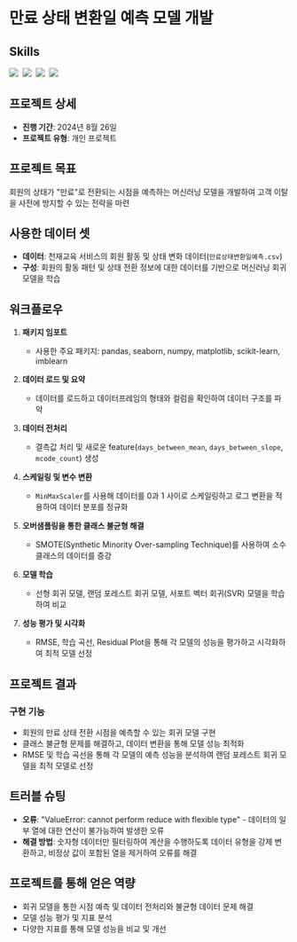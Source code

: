# 만료 상태 변환일 예측 모델 개발

## Skills
<img src="https://img.shields.io/badge/scikit--learn-F7931E?style=for-the-badge&logo=scikitlearn&logoColor=white"/>&nbsp; <!--scikit-learn-->
<img src="https://img.shields.io/badge/pandas-150458.svg?style=for-the-badge&logo=pandas&logoColor=white"/>&nbsp;  <!--pandas-->
<img src="https://img.shields.io/badge/numpy-4d77cf.svg?style=for-the-badge&logo=numpy&logoColor=white"/>&nbsp;  <!--numpy-->
<img src="https://img.shields.io/badge/Matplotlib-11557c.svg?style=for-the-badge&logo=Matplotlib&logoColor=white"/>&nbsp; <!--matplotlib-->

## 프로젝트 상세

- **진행 기간**: 2024년 8월 26일
- **프로젝트 유형**: 개인 프로젝트

## 프로젝트 목표
회원의 상태가 "만료"로 전환되는 시점을 예측하는 머신러닝 모델을 개발하여 고객 이탈을 사전에 방지할 수 있는 전략을 마련

## 사용한 데이터 셋
- **데이터**: 천재교육 서비스의 회원 활동 및 상태 변화 데이터(`만료상태변환일예측.csv`)
- **구성**: 회원의 활동 패턴 및 상태 전환 정보에 대한 데이터를 기반으로 머신러닝 회귀 모델을 학습

## 워크플로우

1. **패키지 임포트**
   - 사용한 주요 패키지: pandas, seaborn, numpy, matplotlib, scikit-learn, imblearn

2. **데이터 로드 및 요약**
   - 데이터를 로드하고 데이터프레임의 형태와 컬럼을 확인하여 데이터 구조를 파악

3. **데이터 전처리**
   - 결측값 처리 및 새로운 feature(`days_between_mean`, `days_between_slope`, `mcode_count`) 생성

4. **스케일링 및 변수 변환**
   - `MinMaxScaler`를 사용해 데이터를 0과 1 사이로 스케일링하고 로그 변환을 적용하여 데이터 분포를 정규화

5. **오버샘플링을 통한 클래스 불균형 해결**
   - SMOTE(Synthetic Minority Over-sampling Technique)를 사용하여 소수 클래스의 데이터를 증강

6. **모델 학습**
   - 선형 회귀 모델, 랜덤 포레스트 회귀 모델, 서포트 벡터 회귀(SVR) 모델을 학습하여 비교

7. **성능 평가 및 시각화**
   - RMSE, 학습 곡선, Residual Plot을 통해 각 모델의 성능을 평가하고 시각화하여 최적 모델 선정

## 프로젝트 결과

### 구현 기능
- 회원의 만료 상태 전환 시점을 예측할 수 있는 회귀 모델 구현
- 클래스 불균형 문제를 해결하고, 데이터 변환을 통해 모델 성능 최적화
- RMSE 및 학습 곡선을 통해 각 모델의 예측 성능을 분석하여 랜덤 포레스트 회귀 모델을 최적 모델로 선정

## 트러블 슈팅

- **오류**: "ValueError: cannot perform reduce with flexible type" - 데이터의 일부 열에 대한 연산이 불가능하여 발생한 오류
- **해결 방법**: 숫자형 데이터만 필터링하여 계산을 수행하도록 데이터 유형을 강제 변환하고, 비정상 값이 포함된 열을 제거하여 오류를 해결

## 프로젝트를 통해 얻은 역량

- 회귀 모델을 통한 시점 예측 및 데이터 전처리와 불균형 데이터 문제 해결
- 모델 성능 평가 및 지표 분석
- 다양한 지표를 통해 모델 성능을 비교 및 개선

